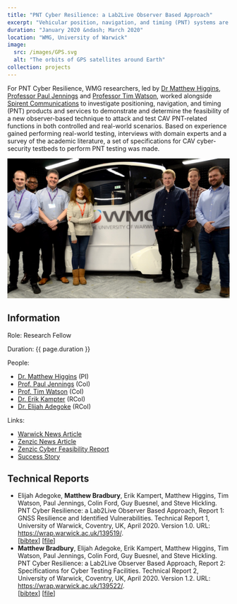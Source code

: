 ```yaml
---
title: "PNT Cyber Resilience: a Lab2Live Observer Based Approach"
excerpt: "Vehicular position, navigation, and timing (PNT) systems are of vital importance to current vehicles, future autonomous vehicles and infrastructure depending on time synchronisation. Existing GNSS infrastructure has limited mitigation to prevent a variety of attacks. This project performed a short feasibility study on practical attacks against a vehicle's PNT system using a PNT attack emulator."
duration: "January 2020 &ndash; March 2020"
location: "WMG, University of Warwick"
image:
  src: /images/GPS.svg
  alt: "The orbits of GPS satellites around Earth"
collection: projects
---
```


For PNT Cyber Resilience, WMG researchers, led by [Dr Matthew Higgins](https://warwick.ac.uk/fac/sci/wmg/people/profile/?wmgid=1279), [Professor Paul Jennings](https://warwick.ac.uk/fac/sci/wmg/people/profile/?wmgid=125) and [Professor Tim Watson](https://warwick.ac.uk/fac/sci/wmg/people/profile/?wmgid=1077), worked alongside [Spirent Communications](https://www.spirent.com/) to investigate positioning, navigation, and timing (PNT) products and services to demonstrate and determine the feasibility of a new observer-based technique to attack and test CAV PNT-related functions in both controlled and real-world scenarios. Based on experience gained performing real-world testing, interviews with domain experts and a survey of the academic literature, a set of specifications for CAV cyber-security testbeds to perform PNT testing was made.

![The research team](/images/pntteam.jpg)

## Information

Role: Research Fellow

Duration: {{ page.duration }}

People:
 * [Dr. Matthew Higgins](https://warwick.ac.uk/fac/sci/wmg/people/profile/?wmgid=1279) (PI)
 * [Prof. Paul Jennings](https://warwick.ac.uk/fac/sci/wmg/people/profile/?wmgid=125) (CoI)
 * [Prof. Tim Watson](https://warwick.ac.uk/fac/sci/wmg/people/profile/?wmgid=1077) (CoI)
 * [Dr. Erik Kampter](https://warwick.ac.uk/fac/sci/wmg/people/profile/?wmgid=1431) (RCoI)
 * [Dr. Elijah Adegoke](https://warwick.ac.uk/fac/sci/wmg/people/profile/?wmgid=1645) (RCoI)

Links:
 * [Warwick News Article](https://warwick.ac.uk/fac/sci/wmg/mediacentre/news/newsitem?id=8a17841b6fc76720016fd24767765e12&tag=Intelligent%20Vehicles)
 * [Zenzic News Article](https://zenzic.io/news/winners-of-1-2-million-self-driving-vehicle-cyber-security-feasibility-studies-funding-announced/)
 * [Zenzic Cyber Feasibility Report](https://zenzic.io/cybersecurity/)
 * [Success Story](https://warwick.ac.uk/fac/sci/wmg/business/success-stories/cyber-resilience/)

## Technical Reports

 *  Elijah Adegoke, **Matthew Bradbury**, Erik Kampert, Matthew Higgins, Tim Watson, Paul Jennings, Colin Ford, Guy Buesnel, and Steve Hickling. PNT Cyber Resilience: a Lab2Live Observer Based Approach, Report 1: GNSS Resilience and Identified Vulnerabilities. Technical Report 1, University of Warwick, Coventry, UK, April 2020. Version 1.0. URL: <https://wrap.warwick.ac.uk/139519/>.  
[[bibtex](https://github.com/MBradbury/publications/raw/master/bibtex/Adegoke_2020_PntCyberResilience.bib)] [[file](https://github.com/MBradbury/publications/raw/master/papers/PNTReport1.pdf)] 
 *  **Matthew Bradbury**, Elijah Adegoke, Erik Kampert, Matthew Higgins, Tim Watson, Paul Jennings, Colin Ford, Guy Buesnel, and Steve Hickling. PNT Cyber Resilience: a Lab2Live Observer Based Approach, Report 2: Specifications for Cyber Testing Facilities. Technical Report 2, University of Warwick, Coventry, UK, April 2020. Version 1.2. URL: <https://wrap.warwick.ac.uk/139522/>.  
[[bibtex](https://github.com/MBradbury/publications/raw/master/bibtex/Bradbury_2020_PntCyberResilience.bib)] [[file](https://github.com/MBradbury/publications/raw/master/papers/PNTReport2.pdf)] 
